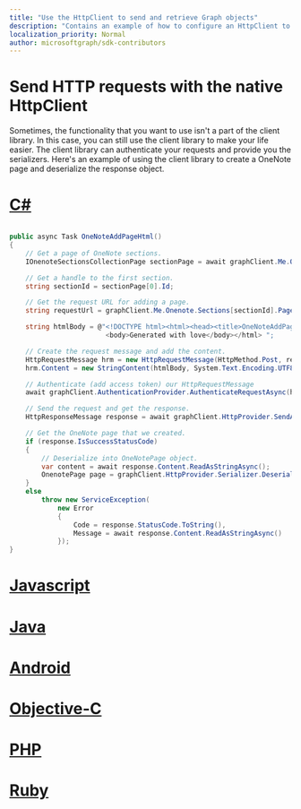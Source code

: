 ```yaml
---
title: "Use the HttpClient to send and retrieve Graph objects"
description: "Contains an example of how to configure an HttpClient to work with Microsoft Graph."
localization_priority: Normal
author: microsoftgraph/sdk-contributors
---
```


# Send HTTP requests with the native HttpClient

Sometimes, the functionality that you want to use isn't a part of the client library. In this case, you can still use the client library to make your life easier. The client library can authenticate your requests and provide you the serializers. Here's an example of using the client library to create a OneNote page and deserialize the response object.

# [C#](#tab/CS)

```csharp

public async Task OneNoteAddPageHtml()
{
    // Get a page of OneNote sections.
    IOnenoteSectionsCollectionPage sectionPage = await graphClient.Me.Onenote.Sections.Request().GetAsync();

    // Get a handle to the first section.
    string sectionId = sectionPage[0].Id;

    // Get the request URL for adding a page.
    string requestUrl = graphClient.Me.Onenote.Sections[sectionId].Pages.Request().RequestUrl;

    string htmlBody = @"<!DOCTYPE html><html><head><title>OneNoteAddPageHtml created this</title></head>
                        <body>Generated with love</body></html> ";

    // Create the request message and add the content.
    HttpRequestMessage hrm = new HttpRequestMessage(HttpMethod.Post, requestUrl);
    hrm.Content = new StringContent(htmlBody, System.Text.Encoding.UTF8, "text/html");

    // Authenticate (add access token) our HttpRequestMessage
    await graphClient.AuthenticationProvider.AuthenticateRequestAsync(hrm);

    // Send the request and get the response.
    HttpResponseMessage response = await graphClient.HttpProvider.SendAsync(hrm);

    // Get the OneNote page that we created.
    if (response.IsSuccessStatusCode)
    {
        // Deserialize into OneNotePage object.
        var content = await response.Content.ReadAsStringAsync();
        OnenotePage page = graphClient.HttpProvider.Serializer.DeserializeObject<OnenotePage>(content);
    }
    else
        throw new ServiceException(
            new Error
            {
                Code = response.StatusCode.ToString(),
                Message = await response.Content.ReadAsStringAsync()
            });
}
```

# [Javascript](#tab/Javascript)

<!-- TODO -->

# [Java](#tab/Java)

<!-- TODO -->

# [Android](#tab/Android)

<!-- TODO -->

# [Objective-C](#tab/Objective-C)

<!-- TODO -->

# [PHP](#tab/PHP)

<!-- TODO -->

# [Ruby](#tab/Ruby)

<!-- TODO -->